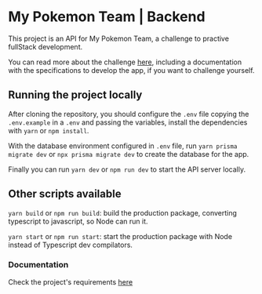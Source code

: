 # My Pokemon Team | Backend

This project is an API for My Pokemon Team, a challenge to practive fullStack development.

You can read more about the challenge <a href="https://www.linkedin.com/feed/update/urn%3Ali%3Aactivity%3A6956323125886087168" target="_blank">here</a>, including a documentation with the specifications to develop the app, if you want to challenge yourself.

## Running the project locally

After cloning the repository, you should configure the `.env` file copying the `.env.example` in a `.env` and passing the variables, install the dependencies with `yarn` or `npm install`.

With the database environment configured in `.env` file, run `yarn prisma migrate dev` or `npx prisma migrate dev` to create the database for the app.

Finally you can run `yarn dev` or `npm run dev` to start the API server locally.

## Other scripts available

`yarn build` or `npm run build`: build the production package, converting typescript to javascript, so Node can run it.


`yarn start` or `npm run start`: start the production package with Node instead of Typescript dev compilators.

### Documentation

Check the project's requirements <a href="./README/checklist.md" target="_blank">here</a>


